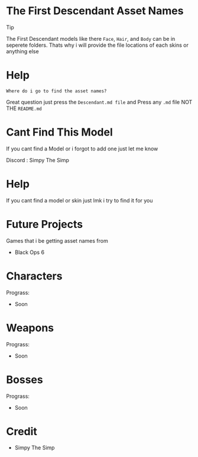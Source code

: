 # The First Descendant Asset Names

> [!TIP]
> 
>  The First Descendant models like there `Face`, `Hair`, and `Body` can be in seperete folders. Thats why i will provide the file locations of each skins or anything else 

# Help
`Where do i go to find the asset names?`


Great question just press the `Descendant.md file` and Press any `.md` file 
NOT THE `README.md`


# Cant Find This Model
 If you cant find a Model or i forgot to add one just let me know  

 Discord : Simpy The Simp 

# Help
 If you cant find a model or skin just lmk i try to find it for you 

 

# Future Projects
Games that i be getting asset names from
  
 - Black Ops 6


# Characters
 Prograss:
- Soon


# Weapons
 Prograss:
- Soon


# Bosses 
 Prograss: 
 - Soon 




# Credit 
- Simpy The Simp 
